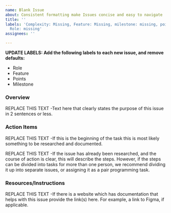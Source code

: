 ```yaml
---
name: Blank Issue
about: Consistent formatting make Issues concise and easy to navigate
title: ''
labels: 'Complexity: Missing, Feature: Missing, milestone: missing, points: missing,
  Role: missing'
assignees: ''

---
```


**UPDATE LABELS: Add the following labels to each new issue, and remove defaults:**
* Role
* Feature
* Points 
* Milestone

### Overview
REPLACE THIS TEXT -Text here that clearly states the purpose of this issue in 2 sentences or less.

### Action Items
REPLACE THIS TEXT -If this is the beginning of the task this is most likely something to be researched and documented.

REPLACE THIS TEXT -If the issue has already been researched, and the course of action is clear, this will describe the steps.  However, if the steps can be divided into tasks for more than one person, we recommend dividing it up into separate issues, or assigning it as a pair programming task.

### Resources/Instructions
REPLACE THIS TEXT -If there is a website which has documentation that helps with this issue provide the link(s) here. For example, a link to Figma, if applicable.
